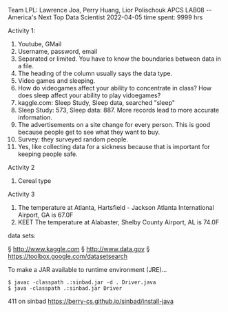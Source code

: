 Team LPL: Lawrence Joa, Perry Huang, Lior Polischouk
APCS
LAB08 -- America's Next Top Data Scientist
2022-04-05
time spent: 9999 hrs

Activity 1:
1. Youtube, GMail
2. Username, password, email
3. Separated or limited. You have to know the boundaries between data in a file.
4. The heading of the column usually says the data type.
5. Video games and sleeping.
6. How do videogames affect your ability to concentrate in class? How does sleep affect your ability to play vidoegames?
7. kaggle.com: Sleep Study, Sleep data, searched "sleep"
8. Sleep Study: 573, Sleep data: 887. More records lead to more accurate information.
9. The advertisements on a site change for every person. This is good because people get to see what they want to buy.
10. Survey: they surveyed random people.
11. Yes, like collecting data for a sickness because that is important for keeping people safe.

Activity 2
1. Cereal type

Activity 3
1. The temperature at Atlanta, Hartsfield - Jackson Atlanta International Airport, GA is 67.0F
2. KEET
The temperature at Alabaster, Shelby County Airport, AL is 74.0F


data sets:

§ http://www.kaggle.com
§ http://www.data.gov
§ https://toolbox.google.com/datasetsearch


To make a JAR available to runtime environment (JRE)...

```
$ javac -classpath .:sinbad.jar -d . Driver.java
$ java -classpath .:sinbad.jar Driver
```

411 on sinbad 
https://berry-cs.github.io/sinbad/install-java
